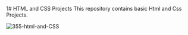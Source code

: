 1# HTML and CSS Projects
This repository contains basic Html and Css Projects.

![355-html-and-CSS](https://github.com/Rupali1407/Html-and-Css-Projects/assets/123893797/9bf64069-4459-4281-8dec-1fd76157d326)
